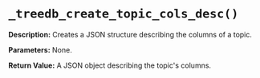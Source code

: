 # `_treedb_create_topic_cols_desc()`

**Description:**
Creates a JSON structure describing the columns of a topic.

**Parameters:**
None.

**Return Value:**
A JSON object describing the topic's columns.
